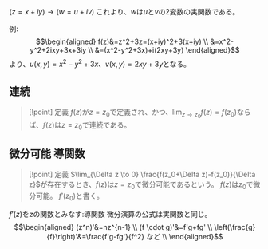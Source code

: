 $(z=x+iy) \rightarrow (w=u+iv)$
これより、$w$は$u$と$v$の$2$変数の実関数である。

例:
$$\begin{aligned}
f(z)&=z^2+3z=(x+iy)^2+3(x+iy) \\
&=x^2-y^2+2ixy+3x+3iy \\
&=(x^2-y^2+3x)+i(2xy+3y)
\end{aligned}$$
より、$u(x,y)=x^2-y^2+3x$、$v(x,y)=2xy+3y$となる。

## 連続
> [!point] 定義
> $f(z)$が$z=z_0$で定義され、かつ、$\lim_{z \to z_0} f(z) = f(z_0)$ならば、$f(z)$は$z=z_0$で連続である。

## 微分可能 導関数
> [!point] 定義
> $\lim_{\Delta z \to 0} \frac{f(z_0+\Delta z)-f(z_0)}{\Delta z}$が存在するとき、$f(z)$は$z=z_0$で微分可能であるという。
> $f(z)$は$z_0$で微分可能。
> $f'(z_0)$と書く。

$f'(z)$を$z$の関数とみなす:導関数
微分演算の公式は実関数と同じ。
$$\begin{aligned}
(z^n)'&=nz^{n-1} \\
(f \cdot g)'&=f'g+fg' \\
\left(\frac{g}{f}\right)'&=\frac{f'g-fg'}{f^2} など \\
\end{aligned}$$

